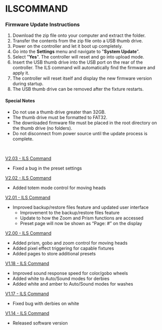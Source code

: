 # ILSCOMMAND

### Firmware Update Instructions
1. Download the zip file onto your computer and extract the folder.
2. Transfer the contents from the zip file onto a USB thumb drive.
3. Power on the controller and let it boot up completely.
4. Go into the **Settings** menu and navigate to "**System Update**".
5. Select "**Yes**". The controller will reset and go into upload mode.
6. Insert the USB thumb drive into the USB port on the rear of the controller. The ILS command will automatically find the firmware and apply it.
7. The controller will reset itself and display the new firmware version during startup.
8. The USB thumb drive can be removed after the fixture restarts.

#### Special Notes
* Do not use a thumb drive greater than 32GB.
* The thumb drive must be formatted to FAT32.
* The downloaded firmware file must be placed in the root directory on the thumb drive (no folders).
* Do not disconnect from power source until the update process is complete.

&nbsp;  

[V2.03 - ILS Command](https://github.com/Chauvet-DJ/ILSCOMMAND/blob/f24206ec6c4d258cddf0934a32ae99d54b3eadfc/firmware/V2.03_05-16-24.zip)
- Fixed a bug in the preset settings

[V2.02 - ILS Command](https://github.com/Chauvet-DJ/ILSCOMMAND/blob/1248aadbd0f2b2912094a301d4d075668284b01a/firmware/V2.02_05-01-24.zip)
- Added totem mode control for moving heads

[V2.01 - ILS Command](https://github.com/Chauvet-DJ/ILSCOMMAND/blob/02853b645d7792fcec25e8f943b534c38e5f645f/firmware/V2.01_04-17-24.zip)
- Improved backup/restore files feature and updated user interface
     * Improvement to the backup/restore files feature
     * Update to how the Zoom and Prism functions are accessed
     * Preset page will now be shown as “Page: #” on the display 

[V2.00 - ILS Command](https://github.com/Chauvet-DJ/ILSCOMMAND/blob/d7ac48e5b360f95ec53d743665a63ea17e9f0de6/firmware/V2.00_04-08-24.zip)
- Added prism, gobo and zoom control for moving heads
- Added pixel effect triggering for capable fixtures
- Added pages to store additional presets

[V1.18 - ILS Command](https://github.com/Chauvet-DJ/ILSCOMMAND/blob/d7ac48e5b360f95ec53d743665a63ea17e9f0de6/firmware/V1.18_11-27-23.zip)
- Improved sound response speed for color/gobo wheels
- Added white to Auto/Sound modes for derbies
- Added white and amber to Auto/Sound modes for washes

[V1.17 - ILS Command](https://github.com/Chauvet-DJ/ILSCOMMAND/blob/d7ac48e5b360f95ec53d743665a63ea17e9f0de6/firmware/V1.17_10-24-23.zip)
- Fixed bug with derbies on white

[V1.14 - ILS Command](https://github.com/Chauvet-DJ/ILSCOMMAND/blob/d7ac48e5b360f95ec53d743665a63ea17e9f0de6/firmware/V1.14_06-13-23.zip)
- Released software version
